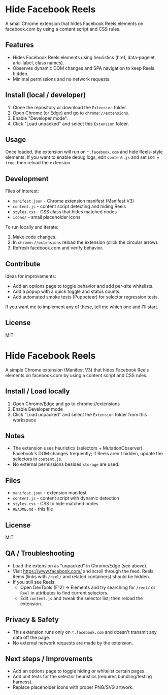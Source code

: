 # Hide Facebook Reels

A small Chrome extension that hides Facebook Reels elements on facebook.com by using a content script and CSS rules.

## Features

- Hides Facebook Reels elements using heuristics (href, data-pagelet, aria-label, class names).
- Observes dynamic DOM changes and SPA navigation to keep Reels hidden.
- Minimal permissions and no network requests.

## Install (local / developer)

1. Clone the repository or download the `Extension` folder.
2. Open Chrome (or Edge) and go to `chrome://extensions`.
3. Enable "Developer mode".
4. Click "Load unpacked" and select this `Extension` folder.

## Usage

Once loaded, the extension will run on `*.facebook.com` and hide Reels-style elements. If you want to enable debug logs, edit `content.js` and set `LOG = true`, then reload the extension.

## Development

Files of interest:

- `manifest.json` - Chrome extension manifest (Manifest V3)
- `content.js` - content script detecting and hiding Reels
- `styles.css` - CSS class that hides matched nodes
- `icons/` - small placeholder icons

To run locally and iterate:

1. Make code changes.
2. In `chrome://extensions` reload the extension (click the circular arrow).
3. Refresh facebook.com and verify behavior.

## Contribute

Ideas for improvements:

- Add an options page to toggle behavior and add per-site whitelists.
- Add a popup with a quick toggle and status counts.
- Add automated smoke tests (Puppeteer) for selector regression tests.

If you want me to implement any of these, tell me which one and I'll start.

## License

MIT

Hide Facebook Reels
===================

A simple Chrome extension (Manifest V3) that hides Facebook Reels elements on facebook.com by using a content script and CSS rules.

Install / Load locally
----------------------
1. Open Chrome/Edge and go to chrome://extensions
2. Enable Developer mode
3. Click "Load unpacked" and select the `Extension` folder from this workspace

Notes
-----
- The extension uses heuristics (selectors + MutationObserver). Facebook's DOM changes frequently; if Reels aren't hidden, update the selectors in `content.js`.
- No external permissions besides `storage` are used.

Files
-----
- `manifest.json` - extension manifest
- `content.js` - content script with dynamic detection
- `styles.css` - CSS to hide matched nodes
- `README.md` - this file

License
-------
MIT

QA / Troubleshooting
--------------------
- Load the extension as "unpacked" in Chrome/Edge (see above).
- Visit https://www.facebook.com/ and scroll through the feed. Reels items (links with `/reel/` and related containers) should be hidden.
- If you still see Reels:
	- Open DevTools (F12) -> Elements and try searching for `/reel/` or `Reel` in attributes to find current selectors.
	- Edit `content.js` and tweak the selector list; then reload the extension.

Privacy & Safety
----------------
- This extension runs only on `*.facebook.com` and doesn't transmit any data off the page.
- No external network requests are made by the extension.

Next steps / Improvements
------------------------
- Add an options page to toggle hiding or whitelist certain pages.
- Add unit tests for the selector heuristics (requires bundling/testing harness).
- Replace placeholder icons with proper PNG/SVG artwork.
